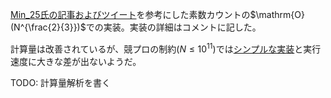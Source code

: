 [Min_25氏の記事およびツイート](https://twitter.com/min_25_/status/1247483565933121537)を参考にした素数カウントの$\mathrm{O}(N^{\frac{2}{3}})$での実装。実装の詳細はコメントに記した。

計算量は改善されているが、競プロの制約($N \leq 10^{11}$)では[シンプルな実装](https://nyaannyaan.github.io/library/library/math/prime-counting.hpp.html)と実行速度に大きな差が出ないようだ。

TODO: 計算量解析を書く